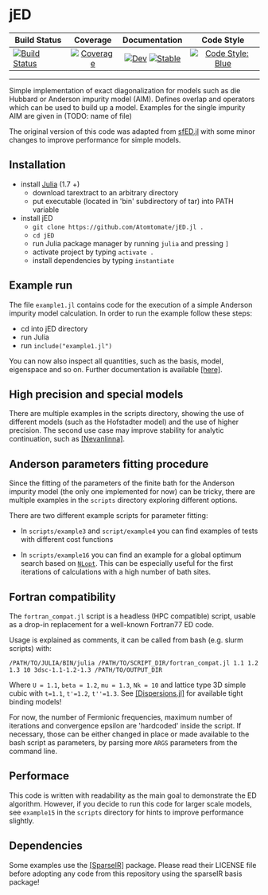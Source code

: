 # jED

|     Build Status    |      Coverage      |  Documentation |    Code Style  |
| ------------------- |:------------------:| :-------------:| :-------------:|
| [![Build Status](https://github.com/Atomtomate/jED.jl/actions/workflows/CI.yml/badge.svg?branch=master)](https://github.com/Atomtomate/jED.jl/actions/workflows/CI.yml?query=branch%3Amaster) | [![Coverage](https://codecov.io/gh/Atomtomate/jED.jl/branch/master/graph/badge.svg)](https://codecov.io/gh/Atomtomate/jED.jl) | [![Dev](https://img.shields.io/badge/docs-dev-blue.svg)](https://Atomtomate.github.io/jED.jl/dev/) [![Stable](https://img.shields.io/badge/docs-stable-blue.svg)](https://Atomtomate.github.io/jED.jl/stable/) | [![Code Style: Blue](https://img.shields.io/badge/code%20style-blue-4495d1.svg)](https://github.com/invenia/BlueStyle) |

------------------------------------

Simple implementation of exact diagonalization for models such as die Hubbard or Anderson impurity model (AIM).
Defines overlap and operators which can be used to build up a model. Examples for the single impurity AIM are given in (TODO: name of file)

The original version of this code was adapted from [sfED.jl](https://github.com/steffenbackes/sfED) with some minor changes to improve performance for simple models. 

## Installation

  - install [Julia](https://julialang.org/downloads) (1.7 +)
    - download tarextract to an arbitrary directory
    - put executable (located in 'bin' subdirectory of tar) into PATH variable  
  - install jED
    - `git clone https://github.com/Atomtomate/jED.jl .`
    - `cd jED`
    - run Julia package manager by running `julia` and pressing `]`
    - activate project by typing `activate .`
    - install dependencies by typing `instantiate`

## Example run

The file `example1.jl` contains code for the execution of a simple Anderson impurity model calculation.
In order to run the example follow these steps:

  - cd into jED directory
  - run Julia
  - run `include("example1.jl")`

You can now also inspect all quantities, such as the basis, model, eigenspace and so on.
Further documentation is available [[here]](https://Atomtomate.github.io/jED.jl/dev/).

## High precision and special models

There are multiple examples in the scripts directory, showing the use of different models (such as the Hofstadter model) and the use of higher precision.
The second use case may improve stability for analytic continuation, such as [[Nevanlinna]](https://github.com/SpM-lab/Nevanlinna.jl).

## Anderson parameters fitting procedure

Since the fitting of the parameters of the finite bath for the Anderson impurity model (the only one implemented for now) can be tricky, there are multiple examples in the `scripts` directory exploring different options.

There are two different example scripts for parameter fitting: 
    
- In `scripts/example3` and `script/example4` you can find examples of tests with different cost functions

- In `scripts/example16` you can find an example for a global optimum search based on [`NLopt`](https://nlopt.readthedocs.io/en/latest/). This can be especially useful for the first iterations of calculations with a high number of bath sites.


## Fortran compatibility

The `fortran_compat.jl` script is a headless (HPC compatible) script, usable as a drop-in replacement for a well-known Fortran77 ED code.

Usage is explained as comments, it can be called from bash (e.g. slurm scripts) with:
```
/PATH/TO/JULIA/BIN/julia /PATH/TO/SCRIPT_DIR/fortran_compat.jl 1.1 1.2 1.3 10 3dsc-1.1-1.2-1.3 /PATH/TO/OUTPUT_DIR
```

Where `U = 1.1`, `beta = 1.2`, `mu = 1.3`, `Nk = 10` and lattice type 3D simple cubic with `t=1.1`, `t'=1.2`, `t''=1.3`.
See [[Dispersions.jl]](https://github.com/Atomtomate/Dispersions.jl) for available tight binding models!

For now, the number of Fermionic frequencies, maximum number of iterations and convergence epsilon are 'hardcoded' inside the script. 
If necessary, those can be either changed in place or made available to the bash script as parameters, by parsing more `ARGS` parameters from the command line.

## Performace

This code is written with readability as the main goal to demonstrate the ED algorithm.
However, if you decide to run this code for larger scale models, see `example15` in the `scripts` directory for hints to improve performance slightly.

## Dependencies

Some examples use the [[SparseIR]](https://github.com/SpM-lab/SparseIR.jl) package. Please read their LICENSE file before adopting any code from this repository using the sparseIR basis package!
